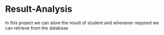 # Result-Analysis
In this project we can store the result of student and whenever required we can retrieve from the database
